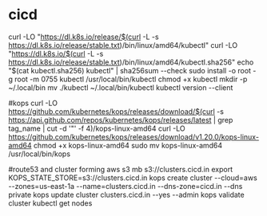 # cicd
curl -LO "https://dl.k8s.io/release/$(curl -L -s https://dl.k8s.io/release/stable.txt)/bin/linux/amd64/kubectl"
curl -LO "https://dl.k8s.io/$(curl -L -s https://dl.k8s.io/release/stable.txt)/bin/linux/amd64/kubectl.sha256"
echo "$(cat kubectl.sha256)  kubectl" | sha256sum --check
sudo install -o root -g root -m 0755 kubectl /usr/local/bin/kubectl
chmod +x kubectl
mkdir -p ~/.local/bin
mv ./kubectl ~/.local/bin/kubectl
kubectl version --client

#kops
curl -LO https://github.com/kubernetes/kops/releases/download/$(curl -s https://api.github.com/repos/kubernetes/kops/releases/latest | grep tag_name | cut -d '"' -f 4)/kops-linux-amd64
curl -LO https://github.com/kubernetes/kops/releases/download/v1.20.0/kops-linux-amd64
chmod +x kops-linux-amd64
sudo mv kops-linux-amd64 /usr/local/bin/kops

#route53 and cluster forming
aws s3 mb s3://clusters.cicd.in
export KOPS_STATE_STORE=s3://clusters.cicd.in
kops create cluster --cloud=aws --zones=us-east-1a --name=clusters.cicd.in --dns-zone=cicd.in --dns private
kops update cluster clusters.cicd.in --yes --admin
kops validate cluster
kubectl get nodes 